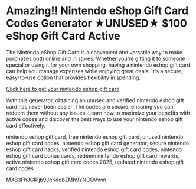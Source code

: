 # Amazing!! Nintendo eShop Gift Card Codes Generator ★UNUSED★ $100 eShop Gift Card Active

The Nintendo eShop Gift Card is a convenient and versatile way to make purchases both online and in stores. Whether you're gifting it to someone special or using it for your own shopping, having a nintendo eshop gift card can help you manage expenses while enjoying great deals. It's a secure, easy-to-use option that provides flexibility in spending.

[Click here to get your nintendo eshop gift card](https://pollosgifts.com/nintendo/)

With this generator, obtaining an unused and verified nintendo eshop gift card has never been easier. The codes are secure, ensuring you can redeem them without any issues. Learn how to maximize your benefits with active codes and discover the best ways to use your nintendo eshop gift card effectively.

nintendo eshop gift card, free nintendo eshop gift card, unused nintendo eshop gift card codes, nintendo eshop gift card generator, secure nintendo eshop gift card hacks, verified nintendo eshop gift card codes, nintendo eshop gift card bonus cards, redeem nintendo eshop gift card rewards, active nintendo eshop gift card codes 2025, updated nintendo eshop gift card codes.

MXB3FhJGIPjb9JnKdobZMh9YNCQVwm
